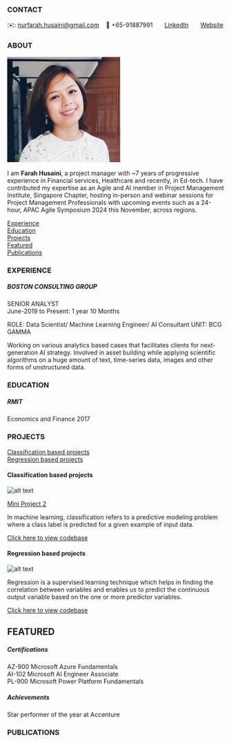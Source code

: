 <!-- CONTACT Section Starts -->
### CONTACT

<!-- Add your details -->
✉️: nurfarah.husaini@gmail.com 
&nbsp;&nbsp; 📲 +65-91887991
&nbsp;&nbsp;&nbsp;&nbsp;&nbsp; [LinkedIn](https://www.linkedin.com/in/farah-husaini/) 
&nbsp;&nbsp;&nbsp;&nbsp;&nbsp; [Website](https://www.linkedin.com/in/farah-husaini/)
<!-- CONTACT Section Ends -->

<!-- ABOUT Section Starts -->
### ABOUT
<!-- Add link to your picture -->

![alt text](https://raw.githubusercontent.com/fh19291/farah_husaini/main/images/Profile%20photo.png)

<!-- Add your details -->

I am __Farah Husaini__, a project manager with ~7 years of progressive experience in Financial services, Healthcare and recently, in Ed-tech. I have contributed my expertise as an Agile and AI member in Project Management Institute, Singapore Chapter, hosting in-person and webinar sessions for Project Management Professionals with upcoming events such as a 24-hour, APAC Agile Symposium 2024 this November, across regions.


<!-- Add link to the sections -->
[Experience](#experience) <br>
[Education](#education) <br>
[Projects](#projects) <br>
[Featured](#featured) <br>
[Publications](#publications) <br>

<!-- ABOUT Section Ends -->

<!-- EXPERIENCE Section Starts -->
### EXPERIENCE
<!-- Add your details -->
##### BOSTON CONSULTING GROUP
SENIOR ANALYST<br>
June-2019 to Present: 1 year 10 Months

ROLE: Data Scientist/ Machine Learning Engineer/ AI Consultant
UNIT: BCG GAMMA

Working on various analytics based cases that facilitates clients for next-generation AI strategy. Involved in asset building while applying scientific algorithms on a huge amount of text, time-series data, images and other forms of unstructured data.

<!-- EXPERIENCE Section Ends -->

<!-- EDUCATION Section Starts -->
### EDUCATION
<!-- Add your details -->
##### RMIT
Economics and Finance 2017

<!-- EDUCATION Section Ends -->

<!-- PROJECTS Section Starts -->
### PROJECTS
<!-- Add your details -->

[Classification based projects](#classification-based-projects) <br>
[Regression based projects](#regression-based-projects) <br>

<!-- Add your details -->

#### Classification based projects
![alt text](https://raw.githubusercontent.com/krvishwesh54/Kumar-Vishwesh/main/images/Classification.png)

[Mini Project 2](https://github.com/fh19291/farah_husaini/blob/main/documents/Group%204_Mini%20project%202%20solution/Group%204_Mini%20project%202%20solution.ipynb)

In machine learning, classification refers to a predictive modeling problem where a class label is predicted for a given example of input data.

[Click here to view codebase](https://github.com/krvishwesh54/DataScience_DeepLearning_MachineLearning/tree/master/Classification)

#### Regression based projects
![alt text](https://raw.githubusercontent.com/krvishwesh54/Kumar-Vishwesh/main/images/Regression.jpg)

Regression is a supervised learning technique which helps in finding the correlation between variables and enables us to predict the continuous output variable based on the one or more predictor variables.

[Click here to view codebase](https://github.com/krvishwesh54/DataScience_DeepLearning_MachineLearning/tree/master/Regression)

<!-- PROJECTS Section Ends -->

<!-- FEATURED Section Starts -->
## FEATURED
<!-- Add your details -->
##### Certifications
AZ-900 Microsoft Azure Fundamentals <br>
AI-102 Microsoft AI Engineer Associate <br>
PL-900 Microsoft Power Platform Fundamentals

##### Achievements
Star performer of the year at Accenture
<!-- FEATURED Section Ends -->

### PUBLICATIONS
